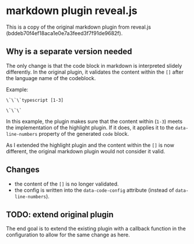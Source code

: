 # markdown plugin reveal.js

This is a copy of the original markdown plugin from reveal.js (bddeb70f4ef18aca1e0e7a3feed3f7f91de9682f).

## Why is a separate version needed

The only change is that the code block in markdown is interpreted slidely differently.
In the original plugin, it validates the content within the `[]` after the language name of the codeblock.

Example:

```
\`\`\`typescript [1-3]

\`\`\`
```

In this example, the plugin makes sure that the content within (`1-3`) meets the implementation of the highlight plugin.
If it does, it applies it to the `data-line-numbers` property of the generated `code` block.

As I extended the highlight plugin and the content within the `[]` is now different, the original markdown plugin would not consider it valid.

## Changes

- the content of the `[]` is no longer validated.
- the config is written into the `data-code-config` attribute (instead of `data-line-numbers`).

## TODO: extend original plugin

The end goal is to extend the existing plugin with a callback function in the configuration to allow for the same change as here.
